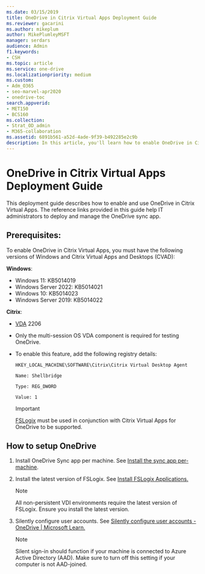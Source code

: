 ```yaml
---
ms.date: 03/15/2019
title: OneDrive in Citrix Virtual Apps Deployment Guide
ms.reviewer: gacarini
ms.author: mikeplum
author: MikePlumleyMSFT
manager: serdars
audience: Admin
f1.keywords:
- CSH
ms.topic: article
ms.service: one-drive
ms.localizationpriority: medium
ms.custom:
- Adm_O365
- seo-marvel-apr2020
- onedrive-toc
search.appverid:
- MET150
- BCS160
ms.collection:
- Strat_OD_admin
- M365-collaboration
ms.assetid: 6891b561-a52d-4ade-9f39-b492285e2c9b
description: In this article, you'll learn how to enable OneDrive in Citrix Virtual Apps.
---
```


# OneDrive in Citrix Virtual Apps Deployment Guide

This deployment guide describes how to enable and use OneDrive in Citrix Virtual Apps. The reference links provided in this guide help IT administrators to deploy and manage the OneDrive sync app.

## Prerequisites:

To enable OneDrive in Citrix Virtual Apps, you must have the following  versions of Windows and Citrix Virtual Apps and Desktops (CVAD):

**Windows**:

- Windows 11: KB5014019 
- Windows Server 2022: KB5014021
- Windows 10: KB5014023
- Windows Server 2019: KB5014022

**Citrix**:

- [VDA](https://docs.citrix.com/en-us/citrix-virtual-apps-desktops.html) 2206 
- Only the multi-session OS VDA component is required for testing OneDrive. 
- To enable this feature, add the following registry details: 

    `HKEY_LOCAL_MACHINE\SOFTWARE\Citrix\Citrix Virtual Desktop Agent`<p>
    `Name: Shellbridge`<p>
    `Type: REG_DWORD`<p>
    `Value: 1`
    
    > [!IMPORTANT]
    > [FSLogix](/fslogix/how-to-install-fslogix) must be used in conjunction with Citrix Virtual Apps for OneDrive to be supported.

## How to setup OneDrive

1. Install OneDrive Sync app per machine. See [Install the sync app per-machine](per-machine-installation.md).
1. Install the latest version of FSLogix. See [Install FSLogix Applications.](/fslogix/how-to-install-fslogix)

    > [!NOTE]
    > All non-persistent VDI environments require the latest version of FSLogix. Ensure you install the latest version.

1. Silently configure user accounts. See [Silently configure user accounts - OneDrive | Microsoft Learn.](use-silent-account-configuration.md)

    > [!NOTE]
    > Silent sign-in should function if your machine is connected to Azure Active Directory (AAD). Make sure to turn off this setting if your computer is not AAD-joined.